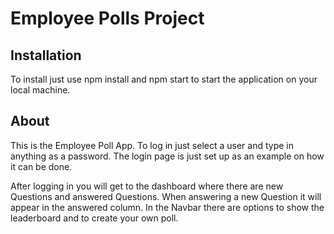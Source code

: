 # Employee Polls Project

## Installation

To install just use npm install and npm start to start the application on your local machine.

## About

This is the Employee Poll App.
To log in just select a user and type in anything as a password. The login page is just set up as an example on how it can be done.

After logging in you will get to the dashboard where there are new Questions and answered Questions.
When answering a new Question it will appear in the answered column.
In the Navbar there are options to show the leaderboard and to create your own poll.
